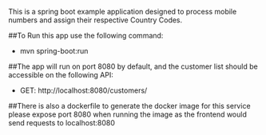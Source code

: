 This is a spring boot example application designed to process mobile numbers and assign their respective Country Codes.

##To Run this app use the following command:
* mvn spring-boot:run

##The app will run on port 8080 by default, and the customer list should be accessible on the following API:
* GET: http://localhost:8080/customers/

##There is also a dockerfile to generate the docker image for this service
please expose port 8080 when running the image as the frontend would send requests to localhost:8080
